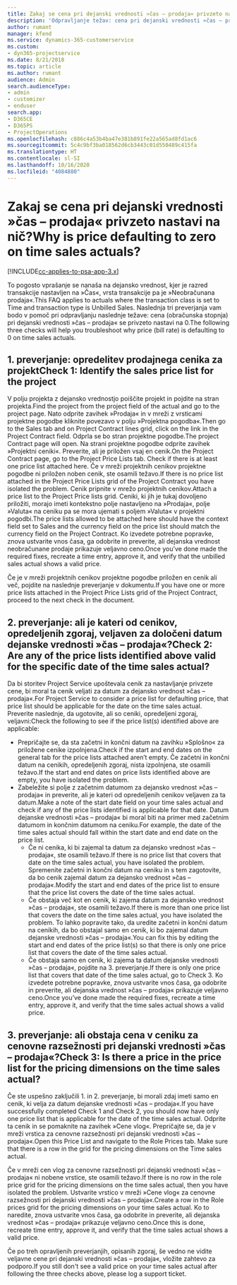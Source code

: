 ```yaml
---
title: Zakaj se cena pri dejanski vrednosti »čas – prodaja« privzeto nastavi na nič?
description: 'Odpravljanje težav: cena pri dejanski vrednosti »čas – prodaja« se privzeto nastavi na 0.'
author: rumant
manager: kfend
ms.service: dynamics-365-customerservice
ms.custom:
- dyn365-projectservice
ms.date: 8/21/2018
ms.topic: article
ms.author: rumant
audience: Admin
search.audienceType:
- admin
- customizer
- enduser
search.app:
- D365CE
- D365PS
- ProjectOperations
ms.openlocfilehash: c886c4a53b4ba47e381b891fe22a565ad8fd1ac6
ms.sourcegitcommit: 5c4c9bf3ba018562d6cb3443c01d550489c415fa
ms.translationtype: HT
ms.contentlocale: sl-SI
ms.lasthandoff: 10/16/2020
ms.locfileid: "4084880"
---
```

# <a name="why-is-price-defaulting-to-zero-on-time-sales-actuals"></a><span data-ttu-id="9de60-103">Zakaj se cena pri dejanski vrednosti »čas – prodaja« privzeto nastavi na nič?</span><span class="sxs-lookup"><span data-stu-id="9de60-103">Why is price defaulting to zero on time sales actuals?</span></span>

[!INCLUDE[cc-applies-to-psa-app-3.x](../includes/cc-applies-to-psa-app-3x.md)]

<span data-ttu-id="9de60-104">To pogosto vprašanje se nanaša na dejansko vrednost, kjer je razred transakcije nastavljen na »Čas«, vrsta transakcije pa je »Neobračunana prodaja«.</span><span class="sxs-lookup"><span data-stu-id="9de60-104">This FAQ applies to actuals where the transaction class is set to Time and transaction type is Unbilled Sales.</span></span> <span data-ttu-id="9de60-105">Naslednja tri preverjanja vam bodo v pomoč pri odpravljanju naslednje težave: cena (obračunska stopnja) pri dejanski vrednosti »čas – prodaja« se privzeto nastavi na 0.</span><span class="sxs-lookup"><span data-stu-id="9de60-105">The following three checks will help you troubleshoot why price (bill rate) is defaulting to 0 on time sales actuals.</span></span>

## <a name="check-1-identify-the-sales-price-list-for-the-project"></a><span data-ttu-id="9de60-106">1. preverjanje: opredelitev prodajnega cenika za projekt</span><span class="sxs-lookup"><span data-stu-id="9de60-106">Check 1: Identify the sales price list for the project</span></span>

<span data-ttu-id="9de60-107">V polju projekta z dejansko vrednostjo poiščite projekt in pojdite na stran projekta.</span><span class="sxs-lookup"><span data-stu-id="9de60-107">Find the project from the project field of the actual and go to the project page.</span></span> <span data-ttu-id="9de60-108">Nato odprite zavihek »Prodaja« in v mreži z vrsticami projektne pogodbe kliknite povezavo v polju »Projektna pogodba«.</span><span class="sxs-lookup"><span data-stu-id="9de60-108">Then go to the Sales tab and on Project Contract lines grid, click on the link in the Project Contract field.</span></span> <span data-ttu-id="9de60-109">Odprla se bo stran projektne pogodbe.</span><span class="sxs-lookup"><span data-stu-id="9de60-109">The project Contract page will open.</span></span> <span data-ttu-id="9de60-110">Na strani projektne pogodbe odprite zavihek »Projektni ceniki«. Preverite, ali je priložen vsaj en cenik.</span><span class="sxs-lookup"><span data-stu-id="9de60-110">On the Project Contract page, go to the Project Price Lists tab. Check if there is at least one price list attached here.</span></span> <span data-ttu-id="9de60-111">Če v mreži projektnih cenikov projektne pogodbe ni priložen noben cenik, ste osamili težavo.</span><span class="sxs-lookup"><span data-stu-id="9de60-111">If there is no price list attached in the Project Price Lists grid of the Project Contract you have isolated the problem.</span></span> <span data-ttu-id="9de60-112">Cenik pripnite v mrežo projektnih cenikov.</span><span class="sxs-lookup"><span data-stu-id="9de60-112">Attach a price list to the Project Price lists grid.</span></span> <span data-ttu-id="9de60-113">Ceniki, ki jih je tukaj dovoljeno priložiti, morajo imeti kontekstno polje nastavljeno na »Prodaja«, polje »Valuta« na ceniku pa se mora ujemati s poljem »Valuta« v projektni pogodbi.</span><span class="sxs-lookup"><span data-stu-id="9de60-113">The price lists allowed to be attached here should have the context field set to Sales and the currency field on the price list should match the currency field on the Project Contract.</span></span> <span data-ttu-id="9de60-114">Ko izvedete potrebne popravke, znova ustvarite vnos časa, ga odobrite in preverite, ali dejanska vrednost neobračunane prodaje prikazuje veljavno ceno.</span><span class="sxs-lookup"><span data-stu-id="9de60-114">Once you’ve done made the required fixes, recreate a time entry, approve it, and verify that the unbilled sales actual shows a valid price.</span></span> 

<span data-ttu-id="9de60-115">Če je v mreži projektnih cenikov projektne pogodbe priložen en cenik ali več, pojdite na naslednje preverjanje v dokumentu.</span><span class="sxs-lookup"><span data-stu-id="9de60-115">If you have one or more price lists attached in the Project Price Lists grid of the Project Contract, proceed to the next check in the document.</span></span>

## <a name="check-2-are-any-of-the-price-lists-identified-above-valid-for-the-specific-date-of-the-time-sales-actual"></a><span data-ttu-id="9de60-116">2. preverjanje: ali je kateri od cenikov, opredeljenih zgoraj, veljaven za določeni datum dejanske vrednosti »čas – prodaja«?</span><span class="sxs-lookup"><span data-stu-id="9de60-116">Check 2: Are any of the price lists identified above valid for the specific date of the time sales actual?</span></span>

<span data-ttu-id="9de60-117">Da bi storitev Project Service upoštevala cenik za nastavljanje privzete cene, bi moral ta cenik veljati za datum za dejansko vrednost »čas – prodaja«.</span><span class="sxs-lookup"><span data-stu-id="9de60-117">For Project Service to consider a price list for defaulting price, that price list should be applicable for the date on the time sales actual.</span></span> <span data-ttu-id="9de60-118">Preverite naslednje, da ugotovite, ali so ceniki, opredeljeni zgoraj, veljavni:</span><span class="sxs-lookup"><span data-stu-id="9de60-118">Check the following to see if the price list(s) identified above are applicable:</span></span>
- <span data-ttu-id="9de60-119">Prepričajte se, da sta začetni in končni datum na zavihku »Splošno« za priložene cenike izpolnjena.</span><span class="sxs-lookup"><span data-stu-id="9de60-119">Check if the start and end dates on the general tab for the price lists attached aren’t empty.</span></span> <span data-ttu-id="9de60-120">Če začetni in končni datum na cenikih, opredeljenih zgoraj, nista izpolnjena, ste osamili težavo.</span><span class="sxs-lookup"><span data-stu-id="9de60-120">If the start and end dates on price lists identified above are empty, you have isolated the problem.</span></span> 
- <span data-ttu-id="9de60-121">Zabeležite si polje z začetnim datumom za dejansko vrednost »čas – prodaja« in preverite, ali je kateri od opredeljenih cenikov veljaven za ta datum.</span><span class="sxs-lookup"><span data-stu-id="9de60-121">Make a note of the start date field on your time sales actual and check if any of the price lists identified is applicable for that date.</span></span> <span data-ttu-id="9de60-122">Datum dejanske vrednosti »čas – prodaja« bi moral biti na primer med začetnim datumom in končnim datumom na ceniku.</span><span class="sxs-lookup"><span data-stu-id="9de60-122">For example, the date of the time sales actual should fall within the start date and end date on the price list.</span></span> 
    - <span data-ttu-id="9de60-123">Če ni cenika, ki bi zajemal ta datum za dejansko vrednost »čas – prodaja«, ste osamili težavo.</span><span class="sxs-lookup"><span data-stu-id="9de60-123">If there is no price list that covers that date on the time sales actual, you have isolated the problem.</span></span> <span data-ttu-id="9de60-124">Spremenite začetni in končni datum na ceniku in s tem zagotovite, da bo cenik zajemal datum za dejansko vrednost »čas – prodaja«.</span><span class="sxs-lookup"><span data-stu-id="9de60-124">Modify the start and end dates of the price list to ensure that the price list covers the date of the time sales actual.</span></span> 
    - <span data-ttu-id="9de60-125">Če obstaja več kot en cenik, ki zajema datum za dejansko vrednost »čas – prodaja«, ste osamili težavo.</span><span class="sxs-lookup"><span data-stu-id="9de60-125">If there is more than one price list that covers the date on the time sales actual, you have isolated the problem.</span></span> <span data-ttu-id="9de60-126">To lahko popravite tako, da uredite začetni in končni datum na cenikih, da bo obstajal samo en cenik, ki bo zajemal datum dejanske vrednosti »čas – prodaja«.</span><span class="sxs-lookup"><span data-stu-id="9de60-126">You can fix this by editing the start and end dates of the price list(s) so that there is only one price list that covers the date of the time sales actual.</span></span> 
    - <span data-ttu-id="9de60-127">Če obstaja samo en cenik, ki zajema ta datum dejanske vrednosti »čas – prodaja«, pojdite na 3. preverjanje.</span><span class="sxs-lookup"><span data-stu-id="9de60-127">If there is only one price list that covers that date of the time sales actual, go to Check 3.</span></span>
<span data-ttu-id="9de60-128">Ko izvedete potrebne popravke, znova ustvarite vnos časa, ga odobrite in preverite, ali dejanska vrednost »čas – prodaja« prikazuje veljavno ceno.</span><span class="sxs-lookup"><span data-stu-id="9de60-128">Once you’ve done made the required fixes, recreate a time entry, approve it, and verify that the time sales actual shows a valid price.</span></span>

## <a name="check-3-is-there-a-price-in-the-price-list-for-the-pricing-dimensions-on-the-time-sales-actual"></a><span data-ttu-id="9de60-129">3. preverjanje: ali obstaja cena v ceniku za cenovne razsežnosti pri dejanski vrednosti »čas – prodaja«?</span><span class="sxs-lookup"><span data-stu-id="9de60-129">Check 3: Is there a price in the price list for the pricing dimensions on the time sales actual?</span></span>

<span data-ttu-id="9de60-130">Če ste uspešno zaključili 1. in 2. preverjanje, bi morali zdaj imeti samo en cenik, ki velja za datum dejanske vrednosti »čas – prodaja«.</span><span class="sxs-lookup"><span data-stu-id="9de60-130">If you have successfully completed Check 1 and Check 2, you should now have only one price list that is applicable for the date of the time sales actual.</span></span> <span data-ttu-id="9de60-131">Odprite ta cenik in se pomaknite na zavihek »Cene vlog«. Prepričajte se, da je v mreži vrstica za cenovne razsežnosti pri dejanski vrednosti »čas – prodaja«.</span><span class="sxs-lookup"><span data-stu-id="9de60-131">Open this Price List and navigate to the Role Prices tab. Make sure that there is a row in the grid for the pricing dimensions on the Time sales actual.</span></span>

<span data-ttu-id="9de60-132">Če v mreži cen vlog za cenovne razsežnosti pri dejanski vrednosti »čas – prodaja« ni nobene vrstice, ste osamili težavo.</span><span class="sxs-lookup"><span data-stu-id="9de60-132">If there is no row in the role price grid for the pricing dimensions on the time sales actual, then you have isolated the problem.</span></span> <span data-ttu-id="9de60-133">Ustvarite vrstico v mreži »Cene vlog« za cenovne razsežnosti pri dejanski vrednosti »čas – prodaja«.</span><span class="sxs-lookup"><span data-stu-id="9de60-133">Create a row in the Role prices grid for the pricing dimensions on your time sales actual.</span></span> <span data-ttu-id="9de60-134">Ko to naredite, znova ustvarite vnos časa, ga odobrite in preverite, ali dejanska vrednost »čas – prodaja« prikazuje veljavno ceno.</span><span class="sxs-lookup"><span data-stu-id="9de60-134">Once this is done, recreate time entry, approve it, and verify that the time sales actual shows a valid price.</span></span>

<span data-ttu-id="9de60-135">Če po treh opravljenih preverjanjih, opisanih zgoraj, še vedno ne vidite veljavne cene pri dejanski vrednosti »čas – prodaja«, vložite zahtevo za podporo.</span><span class="sxs-lookup"><span data-stu-id="9de60-135">If you still don't see a valid price on your time sales actual after following the three checks above, please log a support ticket.</span></span> 

